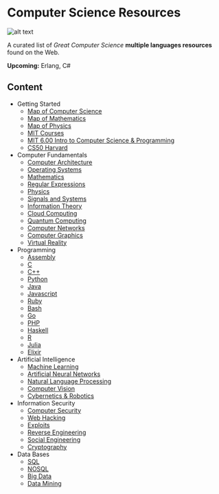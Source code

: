 # Computer Science Resources

![alt text](https://i.imgur.com/yuAUJtQ.png "")

A curated list of *Great Computer Science* **multiple languages resources** found on the Web.

**Upcoming:** Erlang, C#

## Content

- Getting Started
  - [Map of Computer Science](https://www.youtube.com/watch?v=SzJ46YA_RaA)
  - [Map of Mathematics](https://www.youtube.com/watch?v=OmJ-4B-mS-Y)
  - [Map of Physics](https://www.youtube.com/watch?v=ZihywtixUYo&t)
  - [MIT Courses](https://ocw.mit.edu/courses/electrical-engineering-and-computer-science/)
  - [MIT 6.00 Intro to Computer Science & Programming](https://www.youtube.com/watch?v=k6U-i4gXkLM&list=PL4C4720A6F225E074)
  - [CS50 Harvard](https://www.youtube.com/watch?v=y62zj9ozPOM&list=PLhQjrBD2T3828ZVcVzEIhsHVgjANGZveu)
- Computer Fundamentals
  - [Computer Architecture](https://github.com/the-akira/computer_science_web_resources/blob/master/db/computer_architecture.md)
  - [Operating Systems](https://github.com/the-akira/computer_science_web_resources/blob/master/db/operating_systems.md)
  - [Mathematics](https://github.com/the-akira/computer_science_web_resources/blob/master/db/mathematics.md)
  - [Regular Expressions](https://github.com/the-akira/computer_science_web_resources/blob/master/db/regular_expressions.md)
  - [Physics](https://github.com/the-akira/computer_science_web_resources/blob/master/db/physics.md)
  - [Signals and Systems](https://github.com/the-akira/Computer_Science_Web_Resources/blob/master/db/signals_systems.md)
  - [Information Theory](https://github.com/the-akira/Computer-Science-Resources/blob/master/db/information_theory.md)
  - [Cloud Computing](https://github.com/the-akira/computer_science_web_resources/blob/master/db/cloud_computing.md)
  - [Quantum Computing](https://github.com/the-akira/computer_science_web_resources/blob/master/db/quantum_computing.md)
  - [Computer Networks](https://github.com/the-akira/computer_science_web_resources/blob/master/db/computer_networks.md)
  - [Computer Graphics](https://github.com/the-akira/Computer_Science_Web_Resources/blob/master/db/computer_graphics.md)
  - [Virtual Reality](https://github.com/the-akira/Computer_Science_Web_Resources/blob/master/db/virtual_reality.md)
- Programming
  - [Assembly](https://github.com/the-akira/computer_science_web_resources/blob/master/db/assembly.md)
  - [C](https://github.com/the-akira/computer_science_web_resources/blob/master/db/c.md)
  - [C++](https://github.com/the-akira/computer_science_web_resources/blob/master/db/cpp.md)
  - [Python](https://github.com/the-akira/computer_science_web_resources/blob/master/db/python.md)
  - [Java](https://github.com/the-akira/computer_science_web_resources/blob/master/db/java.md)
  - [Javascript](https://github.com/the-akira/computer_science_web_resources/blob/master/db/javascript.md)
  - [Ruby](https://github.com/the-akira/computer_science_web_resources/blob/master/db/ruby.md)
  - [Bash](https://github.com/the-akira/computer_science_web_resources/blob/master/db/bash.md)
  - [Go](https://github.com/the-akira/computer_science_web_resources/blob/master/db/go.md)
  - [PHP](https://github.com/the-akira/computer_science_web_resources/blob/master/db/php.md)
  - [Haskell](https://github.com/the-akira/Computer_Science_Web_Resources/blob/master/db/haskell.md)
  - [R](https://github.com/the-akira/Computer_Science_Web_Resources/blob/master/db/r.md)
  - [Julia](https://github.com/the-akira/Computer_Science_Web_Resources/blob/master/db/julia.md)
  - [Elixir](https://github.com/the-akira/Computer_Science_Web_Resources/blob/master/db/elixir.md)
- Artificial Intelligence
  - [Machine Learning](https://github.com/the-akira/computer_science_web_resources/blob/master/db/machine_learning.md)
  - [Artificial Neural Networks](https://github.com/the-akira/Computer_Science_Web_Resources/blob/master/db/artificial_neural_network.md)
  - [Natural Language Processing](https://github.com/the-akira/computer_science_web_resources/blob/master/db/natural_language_processing.md)
  - [Computer Vision](https://github.com/the-akira/Computer_Science_Web_Resources/blob/master/db/computer_vision.md)
  - [Cybernetics & Robotics](https://github.com/the-akira/computer_science_web_resources/blob/master/db/cybernetics_and_robotics.md)
- Information Security
  - [Computer Security](https://github.com/the-akira/computer_science_web_resources/blob/master/db/cyber_security.md)
  - [Web Hacking](https://github.com/the-akira/computer_science_web_resources/blob/master/db/web_hacking.md)
  - [Exploits](https://github.com/the-akira/computer_science_web_resources/blob/master/db/exploits.md) 
  - [Reverse Engineering](https://github.com/the-akira/computer_science_web_resources/blob/master/db/reverse_engineering.md)
  - [Social Engineering](https://github.com/the-akira/computer_science_web_resources/blob/master/db/social_engineering.md)
  - [Cryptography](https://github.com/the-akira/computer_science_web_resources/blob/master/db/cryptography.md)
- Data Bases
  - [SQL](https://github.com/the-akira/computer_science_web_resources/blob/master/db/sql.md)
  - [NOSQL](https://github.com/the-akira/computer_science_web_resources/blob/master/db/nosql.md)
  - [Big Data](https://github.com/the-akira/computer_science_web_resources/blob/master/db/big_data.md)
  - [Data Mining](https://github.com/the-akira/computer_science_web_resources/blob/master/db/data_mining.md)

